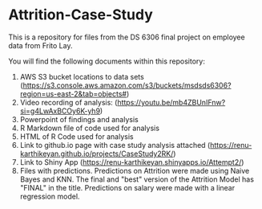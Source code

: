 # Attrition-Case-Study
This is a repository for files from the DS 6306 final project on employee data from Frito Lay.

You will find the following documents within this repository:
1. AWS S3 bucket locations to data sets (https://s3.console.aws.amazon.com/s3/buckets/msdsds6306?region=us-east-2&tab=objects#)
2. Video recording of analysis: (https://youtu.be/mb4ZBUnIFnw?si=g4LwAxBCOy6K-yh9) 
3. Powerpoint of findings and analysis
4. R Markdown file of code used for analysis
5. HTML of R Code used for analysis
6. Link to github.io page with case study analysis attached (https://renu-karthikeyan.github.io/projects/CaseStudy2RK/)
7. Link to Shiny App (https://renu-karthikeyan.shinyapps.io/Attempt2/)
8. Files with predictions. Predictions on Attrition were made using Naive Bayes and KNN. The final and "best" version of the Attrition Model has "FINAL" in the title. Predictions on salary were made with a linear regression model. 

